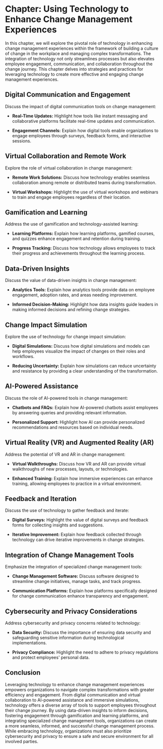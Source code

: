 Chapter: Using Technology to Enhance Change Management Experiences
==================================================================

In this chapter, we will explore the pivotal role of technology in enhancing change management experiences within the framework of building a culture of change in the workplace and managing complex transformations. The integration of technology not only streamlines processes but also elevates employee engagement, communication, and collaboration throughout the change journey. This chapter delves into strategies and practices for leveraging technology to create more effective and engaging change management experiences.

Digital Communication and Engagement
------------------------------------

Discuss the impact of digital communication tools on change management:

* **Real-Time Updates:** Highlight how tools like instant messaging and collaborative platforms facilitate real-time updates and communication.

* **Engagement Channels:** Explain how digital tools enable organizations to engage employees through surveys, feedback forms, and interactive sessions.

Virtual Collaboration and Remote Work
-------------------------------------

Explore the role of virtual collaboration in change management:

* **Remote Work Solutions:** Discuss how technology enables seamless collaboration among remote or distributed teams during transformation.

* **Virtual Workshops:** Highlight the use of virtual workshops and webinars to train and engage employees regardless of their location.

Gamification and Learning
-------------------------

Address the use of gamification and technology-assisted learning:

* **Learning Platforms:** Explain how learning platforms, gamified courses, and quizzes enhance engagement and retention during training.

* **Progress Tracking:** Discuss how technology allows employees to track their progress and achievements throughout the learning process.

Data-Driven Insights
--------------------

Discuss the value of data-driven insights in change management:

* **Analytics Tools:** Explain how analytics tools provide data on employee engagement, adoption rates, and areas needing improvement.

* **Informed Decision-Making:** Highlight how data insights guide leaders in making informed decisions and refining change strategies.

Change Impact Simulation
------------------------

Explore the use of technology for change impact simulation:

* **Digital Simulations:** Discuss how digital simulations and models can help employees visualize the impact of changes on their roles and workflows.

* **Reducing Uncertainty:** Explain how simulations can reduce uncertainty and resistance by providing a clear understanding of the transformation.

AI-Powered Assistance
---------------------

Discuss the role of AI-powered tools in change management:

* **Chatbots and FAQs:** Explain how AI-powered chatbots assist employees by answering queries and providing relevant information.

* **Personalized Support:** Highlight how AI can provide personalized recommendations and resources based on individual needs.

Virtual Reality (VR) and Augmented Reality (AR)
-----------------------------------------------

Address the potential of VR and AR in change management:

* **Virtual Walkthroughs:** Discuss how VR and AR can provide virtual walkthroughs of new processes, layouts, or technologies.

* **Enhanced Training:** Explain how immersive experiences can enhance training, allowing employees to practice in a virtual environment.

Feedback and Iteration
----------------------

Discuss the use of technology to gather feedback and iterate:

* **Digital Surveys:** Highlight the value of digital surveys and feedback forms for collecting insights and suggestions.

* **Iterative Improvement:** Explain how feedback collected through technology can drive iterative improvements in change strategies.

Integration of Change Management Tools
--------------------------------------

Emphasize the integration of specialized change management tools:

* **Change Management Software:** Discuss software designed to streamline change initiatives, manage tasks, and track progress.

* **Communication Platforms:** Explain how platforms specifically designed for change communication enhance transparency and engagement.

Cybersecurity and Privacy Considerations
----------------------------------------

Address cybersecurity and privacy concerns related to technology:

* **Data Security:** Discuss the importance of ensuring data security and safeguarding sensitive information during technological implementations.

* **Privacy Compliance:** Highlight the need to adhere to privacy regulations and protect employees' personal data.

Conclusion
----------

Leveraging technology to enhance change management experiences empowers organizations to navigate complex transformations with greater efficiency and engagement. From digital communication and virtual collaboration to AI-powered assistance and immersive simulations, technology offers a diverse array of tools to support employees throughout their change journey. By using data-driven insights to inform decisions, fostering engagement through gamification and learning platforms, and integrating specialized change management tools, organizations can create a more seamless, informed, and successful change management process. While embracing technology, organizations must also prioritize cybersecurity and privacy to ensure a safe and secure environment for all involved parties.
